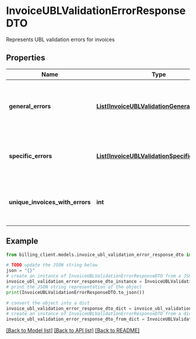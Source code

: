 # InvoiceUBLValidationErrorResponseDTO

Represents UBL validation errors for invoices

## Properties

Name | Type | Description | Notes
------------ | ------------- | ------------- | -------------
**general_errors** | [**List[InvoiceUBLValidationGeneralErrorDTO]**](InvoiceUBLValidationGeneralErrorDTO.md) | List of general validation errors that apply to multiple invoices | [optional] 
**specific_errors** | [**List[InvoiceUBLValidationSpecificErrorDTO]**](InvoiceUBLValidationSpecificErrorDTO.md) | List of specific validation errors for individual invoices | [optional] 
**unique_invoices_with_errors** | **int** | Number of unique invoices that have validation errors | [optional] [readonly] 

## Example

```python
from billing_client.models.invoice_ubl_validation_error_response_dto import InvoiceUBLValidationErrorResponseDTO

# TODO update the JSON string below
json = "{}"
# create an instance of InvoiceUBLValidationErrorResponseDTO from a JSON string
invoice_ubl_validation_error_response_dto_instance = InvoiceUBLValidationErrorResponseDTO.from_json(json)
# print the JSON string representation of the object
print(InvoiceUBLValidationErrorResponseDTO.to_json())

# convert the object into a dict
invoice_ubl_validation_error_response_dto_dict = invoice_ubl_validation_error_response_dto_instance.to_dict()
# create an instance of InvoiceUBLValidationErrorResponseDTO from a dict
invoice_ubl_validation_error_response_dto_from_dict = InvoiceUBLValidationErrorResponseDTO.from_dict(invoice_ubl_validation_error_response_dto_dict)
```
[[Back to Model list]](../README.md#documentation-for-models) [[Back to API list]](../README.md#documentation-for-api-endpoints) [[Back to README]](../README.md)


